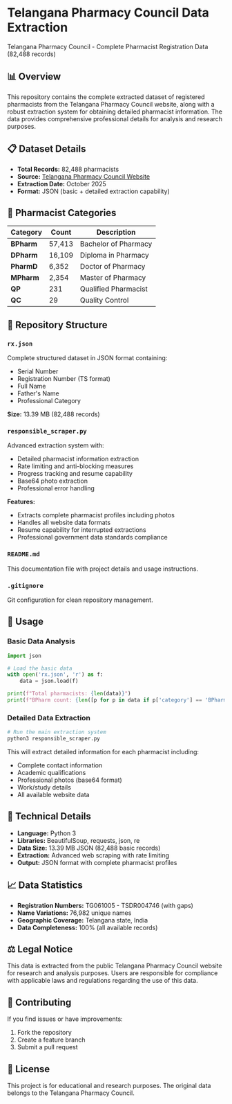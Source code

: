 # Telangana Pharmacy Council Data Extraction

Telangana Pharmacy Council - Complete Pharmacist Registration Data (82,488 records)

## 📊 Overview

This repository contains the complete extracted dataset of registered pharmacists from the Telangana Pharmacy Council website, along with a robust extraction system for obtaining detailed pharmacist information. The data provides comprehensive professional details for analysis and research purposes.

## 📋 Dataset Details

- **Total Records:** 82,488 pharmacists
- **Source:** [Telangana Pharmacy Council Website](https://www.pharmacycouncil.telangana.gov.in/pharmacy/srchpharmacisttotal)
- **Extraction Date:** October 2025
- **Format:** JSON (basic + detailed extraction capability)

## 🏥 Pharmacist Categories

| Category | Count | Description |
|----------|-------|-------------|
| **BPharm** | 57,413 | Bachelor of Pharmacy |
| **DPharm** | 16,109 | Diploma in Pharmacy |
| **PharmD** | 6,352 | Doctor of Pharmacy |
| **MPharm** | 2,354 | Master of Pharmacy |
| **QP** | 231 | Qualified Pharmacist |
| **QC** | 29 | Quality Control |

## 📁 Repository Structure

### `rx.json`
Complete structured dataset in JSON format containing:
- Serial Number
- Registration Number (TS format)
- Full Name
- Father's Name
- Professional Category

**Size:** 13.39 MB (82,488 records)

### `responsible_scraper.py`
Advanced extraction system with:
- Detailed pharmacist information extraction
- Rate limiting and anti-blocking measures
- Progress tracking and resume capability
- Base64 photo extraction
- Professional error handling

**Features:**
- Extracts complete pharmacist profiles including photos
- Handles all website data formats
- Resume capability for interrupted extractions
- Professional government data standards compliance

### `README.md`
This documentation file with project details and usage instructions.

### `.gitignore`
Git configuration for clean repository management.

## 🚀 Usage

### Basic Data Analysis
```python
import json

# Load the basic data
with open('rx.json', 'r') as f:
    data = json.load(f)

print(f"Total pharmacists: {len(data)}")
print(f"BPharm count: {len([p for p in data if p['category'] == 'BPharm'])}")
```

### Detailed Data Extraction
```python
# Run the main extraction system
python3 responsible_scraper.py
```

This will extract detailed information for each pharmacist including:
- Complete contact information
- Academic qualifications
- Professional photos (base64 format)
- Work/study details
- All available website data

## 🔧 Technical Details

- **Language:** Python 3
- **Libraries:** BeautifulSoup, requests, json, re
- **Data Size:** 13.39 MB JSON (82,488 basic records)
- **Extraction:** Advanced web scraping with rate limiting
- **Output:** JSON format with complete pharmacist profiles

## 📈 Data Statistics

- **Registration Numbers:** TG061005 - TSDR004746 (with gaps)
- **Name Variations:** 76,982 unique names
- **Geographic Coverage:** Telangana state, India
- **Data Completeness:** 100% (all available records)

## ⚖️ Legal Notice

This data is extracted from the public Telangana Pharmacy Council website for research and analysis purposes. Users are responsible for compliance with applicable laws and regulations regarding the use of this data.

## 🤝 Contributing

If you find issues or have improvements:
1. Fork the repository
2. Create a feature branch
3. Submit a pull request

## 📄 License

This project is for educational and research purposes. The original data belongs to the Telangana Pharmacy Council.
